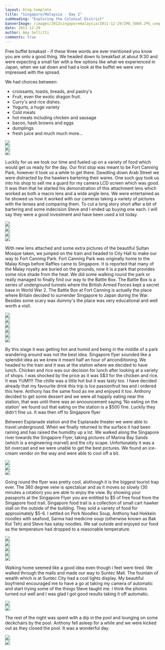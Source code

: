 ```yaml
---
layout: blog-template
title: "Singapore/Malaysia - Day 2"
subHeading: "Exploring the Colonial District"
bannerImage: /images/2012singaporemalaysia/2011-12-29/IMG_5860.JPG_compressed.JPEG
date: 2011-12-29
author: Amy Sellitti
comments: true
---
```


Free buffet breakast - if these three words are ever mentioned you know you are onto a good thing. We headed down to breakfast at about 9:30 and were expecting a small fair with a few options like what we experienced in Japan, when we sat down and had a look at the buffet  we were very impressed with the spread. 

We had choices between:
- croissants, toasts, breads, and pastry's
- Fruit, even the exotic dragon fruit.
- Curry's and rice dishes.
- Yogurts, a huge variety
- Cold meats
- hot meats including chicken and sausage
- bacon, hash browns and eggs
- dumplings
- fresh juice 
and much much more...

<div class="center-image"><img src="/images/2012singaporemalaysia/2011-12-29/20111229103821.jpg_compressed.JPEG" /></div>
<div class="center-image"><img src="/images/2012singaporemalaysia/2011-12-29/20111229114749.jpg_compressed.JPEG" /></div>
<div class="center-image"><img src="/images/2012singaporemalaysia/2011-12-29/IMG_5713.JPG_compressed.JPEG" /></div>

Luckily for us we took our time and fueled up on a variety of food which would get us ready for the day. Our first stop was meant to be Fort Canning Park, however it took us a while to get there. Dawdling down Arab Street we were distracted by the hawkers bartering their wares. One such guy took us into his shop to sell me a guard for my camera LCD screen which was good. It was then that he started his demonstration of this attachment lens which worked as both a macro lens and a wide angle lens. We were entertained as he showed us how it worked with our cameras taking a variety of pictures with the lenses and comparing them. To cut a long story short after a bit of bartering and some indecision Steve and I ended up buying one each. I will say they were a good investment and have been used a lot today.

<div class="center-image"><img src="/images/2012singaporemalaysia/2011-12-29/20111229134825.jpg_compressed.JPEG" /></div>
<div class="center-image"><img src="/images/2012singaporemalaysia/2011-12-29/IMG_5767.JPG_compressed.JPEG" /></div>
<div class="center-image"><img src="/images/2012singaporemalaysia/2011-12-29/IMG_8731.JPG_compressed.JPEG" /></div>
<div class="center-image"><img src="/images/2012singaporemalaysia/2011-12-29/IMG_5786.JPG_compressed.JPEG" /></div>

With new lens attached and some extra pictures of the beautiful Sultan Mosque taken, we jumped on the train and headed to City Hall to make our way to Fort Canning Park. Fort Canning Park was originally home to the Malay Kings before Raffles came to Singapore. It is reported that many of the Malay royalty are buried on the grounds, now it is a park that provides some nice shade from the heat. We did some walking round the park or really managed to finally find our way to the Battle Box. The Battle Box is a series of underground tunnels where the British Armed Forces kept a secret base in World War 2. The Battle Box at Fort Canning is actually the place where Britain decided to surrender Singapore to Japan during the War. Besides some scary wax dummy's the place was very educational and well worth a visit. 

<div class="center-image"><img src="/images/2012singaporemalaysia/2011-12-29/IMG_5822.JPG_compressed.JPEG" /></div>
<div class="center-image"><img src="/images/2012singaporemalaysia/2011-12-29/IMG_5833.JPG_compressed.JPEG" /></div>
<div class="center-image"><img src="/images/2012singaporemalaysia/2011-12-29/IMG_5824.JPG_compressed.JPEG" /></div>
<div class="center-image"><img src="/images/2012singaporemalaysia/2011-12-29/IMG_5837.JPG_compressed.JPEG" /></div>
<div class="center-image"><img src="/images/2012singaporemalaysia/2011-12-29/IMG_8781.JPG_compressed.JPEG" /></div>
<div class="center-image"><img src="/images/2012singaporemalaysia/2011-12-29/20111229144034.jpg_compressed.JPEG" /></div>

By this stage it was getting hot and humid and being in the middle of a park wandering around was not the best idea. Singapore flyer sounded like a splendid idea as we knew it meant half an hour of aircondiitoning. We headed to the train and it was at the station where we decided to have lunch. Chicken and rice was our decision for lunch after looking at a variety of shops. I was shocked by the price as it was S$3 for the chicken and rice. It was YUM!!!! The chille was a little hot but it was tasty too. I have decided already that my favourite drink this trip is Ice passionfruit tea and i ordered this here. Anthony has the same food as me and enjoyed it too. Anthony decided to get some dessert and we were all happily eating near the station, that was until there was an announcement saying 'No eating on the station' we found out that eating on the station is a $500 fine. Luckily they didn't fine us. It was then off to Singapore flyer

Between Esplanade station and the Esplanade theater we were able to travel underground. When we finally returned to the surface it had been raining and has raised the humidity up a lot. We walked along the Singapore river towards the Singapore Flyer, taking pictures of Marina Bay Sands (which is a engineering marvel) and the city scape. Unfortunately it was a bit overcast and we were unable to get the best pictures. We found an ice-cream vendor on the way and were able to cool off a bit.

<div class="center-image"><img src="/images/2012singaporemalaysia/2011-12-29/IMG_5866.JPG_compressed.JPEG" /></div>
<div class="center-image"><img src="/images/2012singaporemalaysia/2011-12-29/IMG_5869.JPG_compressed.JPEG" /></div>
<div class="center-image"><img src="/images/2012singaporemalaysia/2011-12-29/IMG_5860.JPG_compressed.JPEG" /></div>

Going round the flyer was pretty cool, alothough it is the biggest tourist trap ever. The 360 degree veiw is spectaluar and as it moves so slowly (30 minutes a rotation) you are able to enjoy the view. By showing your passports at the Singapore Flyer you are entitled to $5 of free food from the Singapore food trail. Singapore food trail is a collection of small cart hawker stall on the outside of the building. They sold a variety of food for approximately $5-6. I settled on Pork Noodles Soup, Anthony had Hokkein noodles with seafood, Sarma had medicine soup (otherwise known as Bak Kut Teh) and Steve has satay noodles. We sat outside and enjoyed our food as the temperature had dropped to a reasonable temperature.

<div class="center-image"><img src="/images/2012singaporemalaysia/2011-12-29/IMG_5896.JPG_compressed.JPEG" /></div>
<div class="center-image"><img src="/images/2012singaporemalaysia/2011-12-29/IMG_5916.JPG_compressed.JPEG" /></div>
<div class="center-image"><img src="/images/2012singaporemalaysia/2011-12-29/IMG_5924.JPG_compressed.JPEG" /></div>
<div class="center-image"><img src="/images/2012singaporemalaysia/2011-12-29/IMG_5946.JPG_compressed.JPEG" /></div>
<div class="center-image"><img src="/images/2012singaporemalaysia/2011-12-29/IMG_5945.JPG_compressed.JPEG" /></div>

Walking home seemed like a good idea even though i feet were tired. We walked through the malls and made our way to Suntec Mall. The fountain of wealth which is at Suntec City had a cool lights display. My beautiful boyfriend encouraged me to have a go at taking my camera of automatic and start trying some of the things Steve taught me. I think the photos turned out well and I was glad I got good results taking it off automatic.

<div class="center-image"><img src="/images/2012singaporemalaysia/2011-12-29/20111229210000.jpg_compressed.JPEG" /></div>
<div class="center-image"><img src="/images/2012singaporemalaysia/2011-12-29/IMG_5971.JPG_compressed.JPEG" /></div>

The rest of the night was spent with a dip in the pool and lounging on some deckchairs by the pool. Anthony fell asleep for a while and we were kicked out as they closed the pool. It was a wonderful day.

<div class="center-image"><img src="/images/2012singaporemalaysia/2011-12-29/20111230002549-1.jpg_compressed.JPEG" /></div>
<div class="center-image"><img src="/images/2012singaporemalaysia/2011-12-29/20111229215339.jpg_compressed.JPEG" /></div>